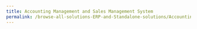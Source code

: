 ```yaml
---
title: Accounting Management and Sales Management System
permalink: /browse-all-solutions-ERP-and-Standalone-solutions/Accounting-Management-and-Sales-Management-System
---
```


